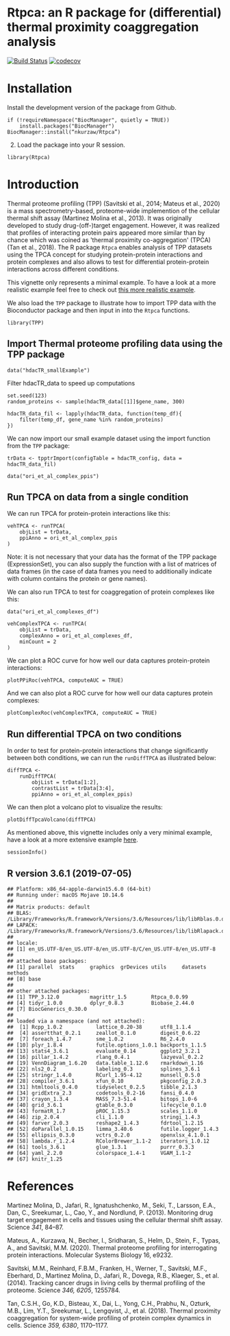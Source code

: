 # Rtpca: an R package for (differential) thermal proximity coaggregation analysis

[![Build Status](https://travis-ci.org/nkurzaw/Rtpca.svg?branch=master)](https://travis-ci.org/nkurzaw/Rtpca) [![codecov](https://codecov.io/gh/nkurzaw/Rtpca/branch/master/graph/badge.svg)](https://codecov.io/gh/nkurzaw/Rtpca)

# Installation

Install the development version of the package from Github.
```{r, eval = FALSE}
if (!requireNamespace("BiocManager", quietly = TRUE))
    install.packages("BiocManager")
BiocManager::install(“nkurzaw/Rtpca”)
```

2. Load the package into your R session.
```{r Load, message=FALSE}
library(Rtpca)
```

# Introduction

Thermal proteome profiling (TPP) (Savitski et al.,
2014; Mateus et al., 2020) is a mass spectrometry-based, proteome-wide implemention of the cellular thermal shift assay (Martinez Molina et al., 2013). It was originally developed to study drug-(off-)target engagement. However, it
was realized that profiles of interacting protein pairs appeared more
similar than by chance which was coined as 'thermal proximity
co-aggregation' (TPCA) (Tan et al., 2018). The R package `Rtpca` enables
analysis of TPP datasets using the TPCA concept for studying
protein-protein interactions and protein complexes and also allows to
test for differential protein-protein interactions across different
conditions.

This vignette only represents a minimal example. To have a look at a more realistic example feel free to check out [this more realistic example](https://github.com/nkurzaw/Rtpca_analysis/blob/master/Becher_et_al_reanalysis.pdf).

We also load the `TPP` package to illustrate how to import TPP data with the Bioconductor package and then input in into the `Rtpca` functions.
```{r, message=FALSE, warning=FALSE}
library(TPP)
```

## Import Thermal proteome profiling data using the TPP package
```{r}
data("hdacTR_smallExample")
```

Filter hdacTR_data to speed up computations
```{r}
set.seed(123)
random_proteins <- sample(hdacTR_data[[1]]$gene_name, 300)
```

```{r}
hdacTR_data_fil <- lapply(hdacTR_data, function(temp_df){
    filter(temp_df, gene_name %in% random_proteins)
})
```

We can now import our small example dataset using the import function from the `TPP` package:
```{r}
trData <- tpptrImport(configTable = hdacTR_config, data = hdacTR_data_fil)
```

```{r}
data("ori_et_al_complex_ppis")
```

## Run TPCA on data from a single condition

We can run TPCA for protein-protein interactions like this:
```{r}
vehTPCA <- runTPCA(
    objList = trData,
    ppiAnno = ori_et_al_complex_ppis
)
```
Note: it is not necessary that your data has the format of the TPP package (ExpressionSet), you can also supply the function with a list of matrices of data frames (in the case of data frames you need to additionally indicate with column contains the protein or gene names).

We can also run TPCA to test for coaggregation of protein complexes like this:
```{r}
data("ori_et_al_complexes_df")

vehComplexTPCA <- runTPCA(
    objList = trData,
    complexAnno = ori_et_al_complexes_df,
    minCount = 2
)
```

We can plot a ROC curve for how well our data captures protein-protein interactions:
```{r}
plotPPiRoc(vehTPCA, computeAUC = TRUE)
```

And we can also plot a ROC curve for how well our data captures protein complexes:

```{r}
plotComplexRoc(vehComplexTPCA, computeAUC = TRUE)

```


## Run differential TPCA on two conditions 

In order to test for protein-protein interactions that change significantly between both conditions, we can run the `runDiffTPCA` as illustrated below:

```{r}
diffTPCA <- 
    runDiffTPCA(
        objList = trData[1:2], 
        contrastList = trData[3:4],
        ppiAnno = ori_et_al_complex_ppis)
```

We can then plot a volcano plot to visualize the results:
```{r}
plotDiffTpcaVolcano(diffTPCA)
```

As mentioned above, this vignette includes only a very minimal example, have a look at a more extensive example [here](https://github.com/nkurzaw/Rtpca_analysis/blob/master/Hashimoto_et_al_analysis.pdf).

```{r}
sessionInfo()
```

## R version 3.6.1 (2019-07-05)
    ## Platform: x86_64-apple-darwin15.6.0 (64-bit)
    ## Running under: macOS Mojave 10.14.6
    ## 
    ## Matrix products: default
    ## BLAS:   /Library/Frameworks/R.framework/Versions/3.6/Resources/lib/libRblas.0.dylib
    ## LAPACK: /Library/Frameworks/R.framework/Versions/3.6/Resources/lib/libRlapack.dylib
    ## 
    ## locale:
    ## [1] en_US.UTF-8/en_US.UTF-8/en_US.UTF-8/C/en_US.UTF-8/en_US.UTF-8
    ## 
    ## attached base packages:
    ## [1] parallel  stats     graphics  grDevices utils     datasets  methods  
    ## [8] base     
    ## 
    ## other attached packages:
    ## [1] TPP_3.12.0          magrittr_1.5        Rtpca_0.0.99       
    ## [4] tidyr_1.0.0         dplyr_0.8.3         Biobase_2.44.0     
    ## [7] BiocGenerics_0.30.0
    ## 
    ## loaded via a namespace (and not attached):
    ##  [1] Rcpp_1.0.2           lattice_0.20-38      utf8_1.1.4          
    ##  [4] assertthat_0.2.1     zeallot_0.1.0        digest_0.6.22       
    ##  [7] foreach_1.4.7        sme_1.0.2            R6_2.4.0            
    ## [10] plyr_1.8.4           futile.options_1.0.1 backports_1.1.5     
    ## [13] stats4_3.6.1         evaluate_0.14        ggplot2_3.2.1       
    ## [16] pillar_1.4.2         rlang_0.4.1          lazyeval_0.2.2      
    ## [19] VennDiagram_1.6.20   data.table_1.12.6    rmarkdown_1.16      
    ## [22] nls2_0.2             labeling_0.3         splines_3.6.1       
    ## [25] stringr_1.4.0        RCurl_1.95-4.12      munsell_0.5.0       
    ## [28] compiler_3.6.1       xfun_0.10            pkgconfig_2.0.3     
    ## [31] htmltools_0.4.0      tidyselect_0.2.5     tibble_2.1.3        
    ## [34] gridExtra_2.3        codetools_0.2-16     fansi_0.4.0         
    ## [37] crayon_1.3.4         MASS_7.3-51.4        bitops_1.0-6        
    ## [40] grid_3.6.1           gtable_0.3.0         lifecycle_0.1.0     
    ## [43] formatR_1.7          pROC_1.15.3          scales_1.1.0        
    ## [46] zip_2.0.4            cli_1.1.0            stringi_1.4.3       
    ## [49] farver_2.0.3         reshape2_1.4.3       fdrtool_1.2.15      
    ## [52] doParallel_1.0.15    limma_3.40.6         futile.logger_1.4.3 
    ## [55] ellipsis_0.3.0       vctrs_0.2.0          openxlsx_4.1.0.1    
    ## [58] lambda.r_1.2.4       RColorBrewer_1.1-2   iterators_1.0.12    
    ## [61] tools_3.6.1          glue_1.3.1           purrr_0.3.3         
    ## [64] yaml_2.2.0           colorspace_1.4-1     VGAM_1.1-2          
    ## [67] knitr_1.25

References
==========

Martinez Molina, D., Jafari, R., Ignatushchenko, M., Seki, T., Larsson,
E.A., Dan, C., Sreekumar, L., Cao, Y., and Nordlund, P. (2013).
Monitoring drug target engagement in cells and tissues using the
cellular thermal shift assay. Science *341*, 84–87.

Mateus, A., Kurzawa, N., Becher, I., Sridharan, S., Helm, D., Stein, F.,
Typas, A., and Savitski, M.M. (2020). Thermal proteome profiling for
interrogating protein interactions. Molecular Systems Biology 16, e9232.

Savitski, M.M., Reinhard, F.B.M., Franken, H., Werner, T., Savitski,
M.F., Eberhard, D., Martinez Molina, D., Jafari, R., Dovega, R.B.,
Klaeger, S., et al. (2014). Tracking cancer drugs in living cells by
thermal profiling of the proteome. Science *346, 6205*, 1255784.

Tan, C.S.H., Go, K.D., Bisteau, X., Dai, L., Yong, C.H., Prabhu, N.,
Ozturk, M.B., Lim, Y.T., Sreekumar, L., Lengqvist, J., et al. (2018).
Thermal proximity coaggregation for system-wide profiling of protein
complex dynamics in cells. Science *359, 6380*, 1170–1177.
